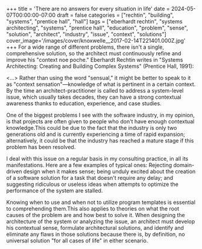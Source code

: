 +++
title = 'There are no answers for every situation in life'
date = 2024-05-07T00:00:00-07:00
draft = false
categories = ["rechtin", "building", "systems", "prentice hall", "hall"]
tags = ["eberhardt rechtin", "systems architecting", "systems", "prentice hall", "education", "problem", "sense", "solution", "architect", "industry", "issue", "context", "solutions"]
cover_image='/images/cover/knoxwelle__2017-02-14T221401.000Z.jpg'
+++
For a wide range of different problems, there isn't a single, comprehensive solution, so the architect must continuously refine and improve his "context noe poche." Eberhardt Rechtin writes in "Systems Architecting: Creating and Building Complex Systems" (Prentice Hall, 1991):

 <...> Rather than using the word "sensual," it might be better to speak to it as "context sensation"—knowledge of what is pertinent in a certain context. By the time an architect-practitioner is called to address a system-level issue, which usually takes decades, they can have a strong contextual awareness thanks to education, experience, and case studies. 

One of the biggest problems I see with the software industry, in my opinion, is that projects are often given to people who don't have enough contextual knowledge.This could be due to the fact that the industry is only two generations old and is currently experiencing a time of rapid expansion; alternatively, it could be that the industry has reached a mature stage if this problem has been resolved.

I deal with this issue on a regular basis in my consulting practice, in all its manifestations. Here are a few examples of typical ones: Rejecting domain-driven design when it makes sense; being unduly excited about the creation of a software solution for a task that doesn't require any delay; and suggesting ridiculous or useless ideas when attempts to optimize the performance of the system are stalled.

Knowing when to use and when not to utilize program templates is essential to comprehending them.This also applies to theories on what the root causes of the problem are and how best to solve it. When designing the architecture of the system or analyzing the issue, an architect must develop his contextual sense, formulate architectural solutions, and identify and eliminate any flaws in those solutions because there is, by definition, no universal solution "for all cases of life" in either scenario.